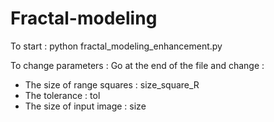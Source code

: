 # Fractal-modeling
To start : 
python fractal_modeling_enhancement.py

To change parameters : 
Go at the end of the file and change : 
- The size of range squares : size_square_R
- The tolerance : tol
- The size of input image : size